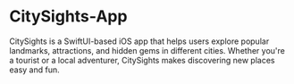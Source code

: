 # CitySights-App
CitySights is a SwiftUI-based iOS app that helps users explore popular landmarks, attractions, and hidden gems in different cities. Whether you're a tourist or a local adventurer, CitySights makes discovering new places easy and fun.
